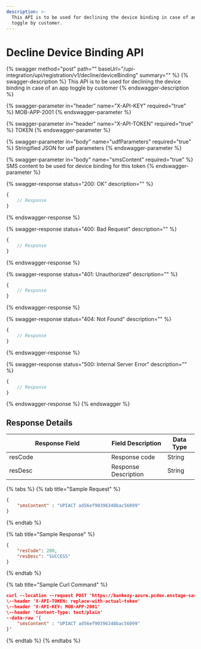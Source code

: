 ```yaml
---
description: >-
  This API is to be used for declining the device binding in case of an app
  toggle by customer.
---
```


# Decline Device Binding API

{% swagger method="post" path="" baseUrl="/upi-integration/upi/registration/v1/decline/deviceBinding" summary="" %}
{% swagger-description %}
This API is to be used for declining the device binding in case of an app toggle by customer
{% endswagger-description %}

{% swagger-parameter in="header" name="X-API-KEY" required="true" %}
MOB-APP-2001
{% endswagger-parameter %}

{% swagger-parameter in="header" name="X-API-TOKEN" required="true" %}
TOKEN
{% endswagger-parameter %}

{% swagger-parameter in="body" name="udfParameters" required="true" %}
Stringified JSON for udf parameters
{% endswagger-parameter %}

{% swagger-parameter in="body" name="smsContent" required="true" %}
SMS content to be used for device binding for this token
{% endswagger-parameter %}

{% swagger-response status="200: OK" description="" %}
```javascript
{
    // Response
}
```
{% endswagger-response %}

{% swagger-response status="400: Bad Request" description="" %}
```javascript
{
    // Response
}
```
{% endswagger-response %}

{% swagger-response status="401: Unauthorized" description="" %}
```javascript
{
    // Response
}
```
{% endswagger-response %}

{% swagger-response status="404: Not Found" description="" %}
```javascript
{
    // Response
}
```
{% endswagger-response %}

{% swagger-response status="500: Internal Server Error" description="" %}
```javascript
{
    // Response
}
```
{% endswagger-response %}
{% endswagger %}

## Response Details

<table><thead><tr><th width="257">Response Field</th><th>Field Description</th><th>Data Type</th></tr></thead><tbody><tr><td>resCode</td><td>Response code</td><td>String</td></tr><tr><td>resDesc</td><td>Response Description</td><td>String</td></tr></tbody></table>

{% tabs %}
{% tab title="Sample Request" %}
```json
{
    "smsContent" : "UPIACT ad56ef90396348bac56099"
}
```
{% endtab %}

{% tab title="Sample Response" %}
```json
{
    "resCode": 200,
    "resDesc": "SUCCESS"
}
```
{% endtab %}

{% tab title="Sample Curl Command" %}
```json
curl --location --request POST 'https://bankezy-azure.pcdev.enstage-sas.com/upi-integration/upi/registration/v1/decline/deviceBinding' \
\--header 'X-API-TOKEN: replace-with-actual-token'
\--header 'X-API-KEY: MOB-APP-2001'
\--header 'Content-Type: text/plain'
--data-raw '{
    "smsContent" : "UPIACT ad56ef90396348bac56099"
}'
```
{% endtab %}
{% endtabs %}
